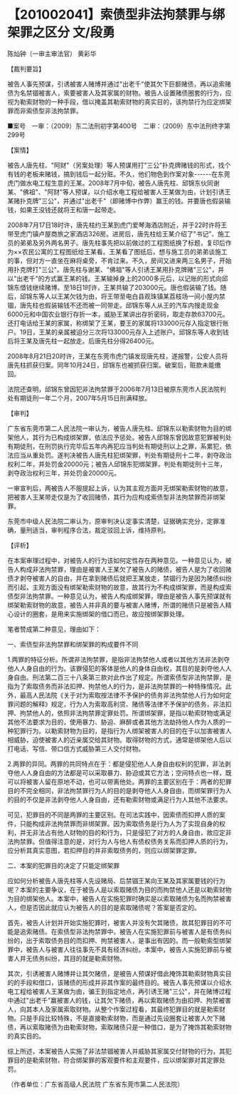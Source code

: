 # 【201002041】索债型非法拘禁罪与绑架罪之区分 文/段勇

陈灿钟（一审主审法官） 黄彩华

【裁判要旨】

被告人事先预谋，引诱被害人赌博并通过"出老千"使其欠下巨额赌债，再以追索赌债为名禁锢被害人，索要被害人及其家属的财物。被告人设置赌债圈套的行为，应视为勒索财物的一种手段，借以掩盖其勒索财物的真实目的，该拘禁行为应定绑架罪而非索债型非法拘禁罪。

■案号　一审：（2009）东二法刑初字第400号　二审：（2009）东中法刑终字第299号

【案情】

被告人唐先柱、"阿财"（另案处理）等人预谋用打"三公"扑克牌赌钱的形式，找个有钱的老板来赌钱，搞到钱后一起分赃。不久，他们物色到作案对象------在东莞虎门做水电工程生意的王某。2008年7月中旬，被告人唐先柱、邱锦东伙同谢某、"佛祖"、"阿财"等人预谋，以介绍水电工程给被害人王某做为由，计划引诱王某赌扑克牌"三公"，并通过"出老千"（即赌博中作弊）赢王的钱。并要唐也假装输钱，如果王没钱还就将王和唐一起带走。

2008年7月17日18时许，唐先柱约王某到虎门爱琴海酒店附近，并于22时许将王带至虎门镇卢屋商旅之家酒店326房。进房后，唐先柱给王某介绍了"书记"、施工员的弟弟及另外两名男子。唐先柱事先把以前做过的工程图纸换了标题，复印后作为××农民公寓的工程图纸给王某看。王某看了图纸后，想与施工员的弟弟谈施工的事，但对方一直坐在麻将桌旁，不肯过来。不久，房间又进来两三名男子，开始用扑克牌打"三公"。唐先柱与谢某、"佛祖"等人引诱王某用扑克牌赌"三公"，并以"出老千"的方式赢王某的钱。王某输掉身上的2000多元后，以记账的形式向邱锦东借钱继续赌博。至18日1时许，王某共输了203000元。唐也假装输了钱。随后，邱锦东等人以王某欠钱为由，将王带至电白县观珠镇某荔枝场一间小屋内禁锢，唐先柱也假装输钱不还而被一同带走。邱锦东等人从王的汽车内搜走现金6000元和中国农业银行存折一本，威胁王某讲出存折密码，取走存款63700元。还打电话给王某的家属，称绑架了王某，要王的家属将133000元存入指定银行账户。19日，王某的亲属被迫分三次将133000元存入上述账户。邱锦东等人收到钱后将王某及唐先柱一起放走。后唐先柱分得26400元。

2008年8月21日20时许，王某在东莞市虎门镇发现唐先柱，遂报警，公安人员将唐先柱抓获归案。同年10月24日，邱锦东也被抓获归案。破案后，赃款未能缴回。

法院还查明，邱锦东曾因犯非法拘禁罪于2006年7月13日被原东莞市人民法院判处有期徒刑一年二个月，2007年5月15日刑满释放。

【审判】

广东省东莞市第二人民法院一审认为，被告人唐先柱、邱锦东以勒索财物为目的绑架他人，其行为已构成绑架罪，依法应予惩处。被告人邱锦东曾因故意犯罪被判处有期徒刑，在刑罚执行完毕后五年内再犯应当判处有期徒刑以上之罪，系累犯，依法应当从重处罚。遂判决被告人唐先柱犯绑架罪，判处有期徒刑十二年，剥夺政治权利二年，并处罚金20000元；被告人邱锦东犯绑架罪，判处有期徒刑十三年，剥夺政治权利三年，并处罚金20000元。

一审宣判后，两被告人不服提起上诉，认为其主观方面并无绑架勒索财物的故意，把被害人王某带走仅是为了收回赌债，其行为应构成索债型非法拘禁罪而非绑架罪。

东莞市中级人民法院二审认为，原审判决认定事实清楚，证据确实充分，定罪准确，量刑适当，审判程序合法，裁定驳回上诉，维持原判。

【评析】

在本案审理过程中，对被告人的行为该如何定性存在两种意见。一种意见认为，被告人构成非法拘禁罪，理由是被害人王某欠了被告人的赌债，被告人是为了收回赌债才剥夺被害人的自由，并在拿到赌债后就把王某放走，禁锢行为是因为赌债纠纷而引起，主观方面没有绑架勒索财物的故意，故其行为不构成绑架罪，而是构成索债型非法拘禁罪。一种意见认为，被告人构成绑架罪，理由是被告人事先预谋就有绑架勒索财物的故意，被告人并非真的要与被害人赌博，所谓的赌债只是被告人精心设计的圈套，是用来实施绑架的借口而已，故应按绑架罪处理。

笔者赞成第二种意见，理由如下：

一、索债型非法拘禁罪和绑架罪的构成要件不同

1.两罪的特征分析。所谓非法拘禁罪，是指非法拘禁他人或者以其他方法非法剥夺他人人身自由的行为。该罪侵犯的客体是他人的身体自由权，其目的是剥夺他人人身自由。刑法第二百三十八条第三款对此作出了规定。所谓索债型非法拘禁罪，是指为了索取债务而非法扣押、拘禁他人的行为，是非法拘禁罪的一种特殊情况。此外，最高人民法院《关于对为索取按法律不予保护的债务非法拘禁他人行为如何定罪问题的解释》规定，行为人为索取高利贷、赌债等法律不予保护的债务，非法扣押、拘禁他人的，依照非法拘禁罪定罪处罚。所谓绑架罪，是指以勒索财物或满足其他不法要求为目的，使用暴力、胁迫、麻醉或者其他方法劫持他人作为人质的一种犯罪行为。以勒索财物为目的，是指行为人绑架被害人的目的在于以加害被害人相威胁，迫使被害人的近亲属交给其财物。取得财物的方式，通常是绑架他人后以打电话、写信、带口信方式威胁第三人交付财物。

2.两罪的异同。两罪的共同特点在于：都是侵犯他人人身自由权利的犯罪，非法剥夺他人人身自由的方法都是可以采取暴力、胁迫或其它方法；空间特点也一样，既可以将被害人留在原地不动，也可以带离他处。两罪的主要区别在于：两者的犯罪目的不完全相同，非法拘禁罪行为人的目的是剥夺他人人身自由，而绑架罪行为人的目的不仅是非法剥夺他人人身自由，还有勒索财物或满足行为人其他不法要求。

可见，犯罪目的不同是两罪的主要区别。在司法实践中，因索债而扣押人质的案件，只能构成非法拘禁罪而非绑架罪。因为索取债务是行为人为了实现自身的权利，并无非法占有他人财物的目的和行为，只是侵犯了对方的人身自由，故应定非法拘禁罪。但值得注意的是，对行为人与他人有债权债务关系而扣押人质的行为，应分析其真实意图，若扣押目的并非索取债务的，则应以绑架罪定罪。

二、本案的犯罪目的决定了只能定绑架罪

应如何分析被告人唐先柱等人先设赌局、后禁锢王某向王某及其家属要钱的行为呢？本案的主要争议，在于被告人是以索取赌债为目的而拘禁他人还是以勒索财物为目的绑架他人。本案中，被告人在实施犯罪时确实是以索取赌债为名而拘禁被害人，但是否因此就应认为被告人的目的是索取赌债呢？答案是否定的。

首先，被告人计划并开始实施犯罪时，被害人并没有欠其赌债，故其犯罪目的不可能是追索赌债。在索债型非法拘禁罪中，被告人在实施犯罪前与被害人是有债务纠纷的，出于索取债务目的而扣押、拘禁被害人，是事出有因的。而一般勒索型绑架罪中，被告人与被害人往往事先不具有经济纠纷。本案中，被告人实施犯罪前与被害人并无债务纠纷，其目的就是勒索财物。

其次，引诱被害人赌博并让其欠赌债，是被告人预谋好借此掩饰其勒索财物真实目的的手段和借口，该赌债的形成并非其作案的最终目的。被告人事先预谋以介绍水电工程给被害人王某做为由，骗王到指定地点，再引诱王赌"三公"，并在赌博过程中通过"出老千"赢被害人的钱，让其欠下赌债，再以索取赌债为由扣押、拘禁被害人，向其本人及家属索取财物。从整个作案过程看，其最终犯罪目的就是勒索财物。只是手段比较特殊，不是直接勒索财物，而是通过先设圈套让被害人欠下赌债，再以索取赌债为由勒索财物，索取赌债只是一种借口，是为了掩饰其勒索财物的真实目的。

综上所述，本案被告人实施了非法禁锢被害人并威胁其家属交付财物的行为，其犯罪目的是勒索财物，符合绑架罪的客观要件和主观要件，应以绑架罪对其定罪处罚。

（作者单位：广东省高级人民法院 广东省东莞市第二人民法院）
